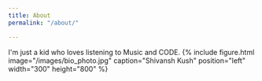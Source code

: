 ```yaml
---
title: About
permalink: "/about/"

---
```


I'm just a kid who loves listening to Music and CODE.
{% include figure.html image="/images/bio_photo.jpg" caption="Shivansh Kush" position="left" width="300" height="800" %}

